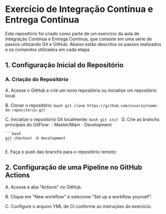 # Exercício de Integração Contínua e Entrega Contínua

Este repositório foi criado como parte de um exercício da aula de Integração Contínua e Entrega Contínua, que consiste em uma série de passos utilizando Git e GitHub. Abaixo estão descritos os passos realizados e os comandos utilizados em cada etapa.

## 1. Configuração Inicial do Repositório

### A. Criação do Repositório
A. Acesse o GitHub e crie um novo repositório ou inicialize um repositório local.

B. Clonar o repositório:
    ```bash
   git clone https://github.com/usuario/nome-do-repositorio.git
    ```

C. Inicialize o repositório Git localmente:
    ```bash
    git init
    ```
D. Crie as branchs principais do GitFlow:
    - Master/Main
    - Development

    ```bash
    git checkout -b development
    ```
E. Faça o push das  branchs para o repositório remoto:

## 2. Configuração de uma Pipeline no GitHub Actions
A. Acesse a aba "Actions" no GitHub.

B. Clique em "New workflow" e selecione "Set up a workflow yourself".

C. Configure o arquivo YML de CI conforme as instruções do exercício.

